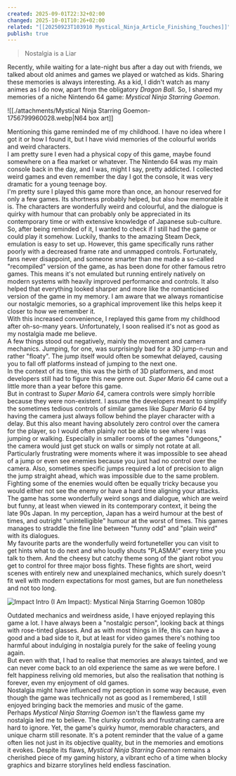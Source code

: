 ```yaml
---
created: 2025-09-01T22:32+02:00
changed: 2025-10-01T10:26+02:00
related: "[[20250923T103910 Mystical_Ninja_Article_Finishing_Touches]]"
publish: true
---
```

  
> Nostalgia is a Liar  
  
Recently, while waiting for a late-night bus after a day out with friends, we talked about old animes and games we played or watched as kids. Sharing these memories is always interesting. As a kid, I didn't watch as many animes as I do now, apart from the obligatory *Dragon Ball*. So, I shared my memories of a niche Nintendo 64 game: *Mystical Ninja Starring Goemon*.  
  
![[./attachments/Mystical Ninja Starring Goemon-1756799960028.webp|N64 box art]]  
  
Mentioning this game reminded me of my childhood. I have no idea where I got it or how I found it, but I have vivid memories of the colourful worlds and weird characters.  
I am pretty sure I even had a physical copy of this game, maybe found somewhere on a flea market or whatever. The Nintendo 64 was my main console back in the day, and I was, might I say, pretty addicted. I collected weird games and even remember the day I got the console, it was very dramatic for a young teenage boy.  
I'm pretty sure I played this game more than once, an honour reserved for only a few games. Its shortness probably helped, but also how memorable it is. The characters are wonderfully weird and colourful, and the dialogue is quirky with humour that can probably only be appreciated in its contemporary time or with extensive knowledge of Japanese sub-culture.  
So, after being reminded of it, I wanted to check if I still had the game or could play it somehow. Luckily, thanks to the amazing Steam Deck, emulation is easy to set up. However, this game specifically runs rather poorly with a decreased frame rate and unmapped controls. Fortunately, fans never disappoint, and someone smarter than me made a so-called "recompiled" version of the game, as has been done for other famous retro games. This means it's not emulated but running entirely natively on modern systems with heavily improved performance and controls. It also helped that everything looked sharper and more like the romanticised version of the game in my memory. I am aware that we always romanticise our nostalgic memories, so a graphical improvement like this helps keep it closer to how we remember it.  
With this increased convenience, I replayed this game from my childhood after oh-so-many years. Unfortunately, I soon realised it's not as good as my nostalgia made me believe.  
A few things stood out negatively, mainly the movement and camera mechanics. Jumping, for one, was surprisingly bad for a 3D jump-n-run and rather "floaty". The jump itself would often be somewhat delayed, causing you to fall off platforms instead of jumping to the next one.  
In the context of its time, this was the birth of 3D platformers, and most developers still had to figure this new genre out. *Super Mario 64* came out a little more than a year before this game.  
But in contrast to *Super Mario 64*, camera controls were simply horrible because they were non-existent. I assume the developers meant to simplify the sometimes tedious controls of similar games like *Super Mario 64* by having the camera just always follow behind the player character with a delay. But this also meant having absolutely zero control over the camera for the player, so I would often plainly not be able to see where I was jumping or walking. Especially in smaller rooms of the games "dungeons," the camera would just get stuck on walls or simply not rotate at all.  
Particularly frustrating were moments where it was impossible to see ahead of a jump or even see enemies because you just had no control over the camera. Also, sometimes specific jumps required a lot of precision to align the jump straight ahead, which was impossible due to the same problem. Fighting some of the enemies would often be equally tricky because you would either not see the enemy or have a hard time aligning your attacks.  
The game has some wonderfully weird songs and dialogue, which are weird but funny, at least when viewed in its contemporary context, it being the late 90s Japan. In my perception, Japan has a weird humour at the best of times, and outright "unintelligible" humour at the worst of times. This games manages to straddle the fine line between "funny odd" and "plain weird" with its dialogues.  
My favourite parts are the wonderfully weird fortuneteller you can visit to get hints what to do next and who loudly shouts "PLASMA!" every time you talk to them. And the cheesy but catchy theme song of the giant robot you get to control for three major boss fights. These fights are short, weird scenes with entirely new and unexplained mechanics, which surely doesn't fit well with modern expectations for most games, but are fun nonetheless and not too long.  
  
![Impact Intro (I Am Impact): Mystical Ninja Starring Goemon 1080p](https://www.youtube.com/watch?v=o8rjnI4S0H8&pp=ygUYZ29lbW9uIGltcGFjdCByb2JvdCBzb25n)  
  
Outdated mechanics and weirdness aside, I have enjoyed replaying this game a lot. I have always been a "nostalgic person", looking back at things with rose-tinted glasses. And as with most things in life, this can have a good and a bad side to it, but at least for video games there's nothing too harmful about indulging in nostalgia purely for the sake of feeling young again.  
But even with that, I had to realise that memories are always tainted, and we can never come back to an old experience the same as we were before. I felt happiness reliving old memories, but also the realisation that nothing is forever, even my enjoyment of old games.  
Nostalgia might have influenced my perception in some way because, even though the game was technically not as good as I remembered, I still enjoyed bringing back the memories and music of the game.  
Perhaps *Mystical Ninja Starring Goemon* isn't the flawless game my nostalgia led me to believe. The clunky controls and frustrating camera are hard to ignore. Yet, the game's quirky humor, memorable characters, and unique charm still resonate. It's a potent reminder that the value of a game often lies not just in its objective quality, but in the memories and emotions it evokes. Despite its flaws, *Mystical Ninja Starring Goemon* remains a cherished piece of my gaming history, a vibrant echo of a time when blocky graphics and bizarre storylines held endless fascination.  
